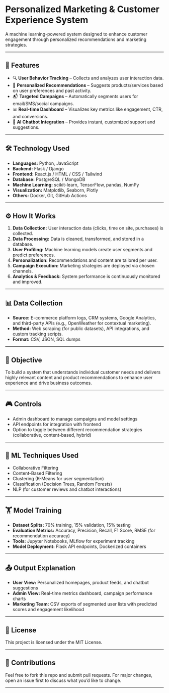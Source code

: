 # Personalized Marketing & Customer Experience System

A machine learning-powered system designed to enhance customer engagement through personalized recommendations and marketing strategies.

---

## 🚀 Features

- 🔍 **User Behavior Tracking** – Collects and analyzes user interaction data.
- 🎯 **Personalized Recommendations** – Suggests products/services based on user preferences and past activity.
- 📬 **Targeted Campaigns** – Automatically segments users for email/SMS/social campaigns.
- 📊 **Real-time Dashboard** – Visualizes key metrics like engagement, CTR, and conversions.
- 🤖 **AI Chatbot Integration** – Provides instant, customized support and suggestions.

---

## 🛠️ Technology Used

- **Languages:** Python, JavaScript
- **Backend:** Flask / Django
- **Frontend:** React.js / HTML / CSS / Tailwind
- **Database:** PostgreSQL / MongoDB
- **Machine Learning:** scikit-learn, TensorFlow, pandas, NumPy
- **Visualization:** Matplotlib, Seaborn, Plotly
- **Others:** Docker, Git, GitHub Actions

---

## ⚙️ How It Works

1. **Data Collection:** User interaction data (clicks, time on site, purchases) is collected.
2. **Data Processing:** Data is cleaned, transformed, and stored in a database.
3. **User Profiling:** Machine learning models create user segments and predict preferences.
4. **Personalization:** Recommendations and content are tailored per user.
5. **Campaign Execution:** Marketing strategies are deployed via chosen channels.
6. **Analytics & Feedback:** System performance is continuously monitored and improved.

---

## 📊 Data Collection

- **Source:** E-commerce platform logs, CRM systems, Google Analytics, and third-party APIs (e.g., OpenWeather for contextual marketing).
- **Method:** Web scraping (for public datasets), API integrations, and custom tracking scripts.
- **Format:** CSV, JSON, SQL dumps

---

## 🎯 Objective

To build a system that understands individual customer needs and delivers highly relevant content and product recommendations to enhance user experience and drive business outcomes.

---

## 🎮 Controls

- Admin dashboard to manage campaigns and model settings
- API endpoints for integration with frontend
- Option to toggle between different recommendation strategies (collaborative, content-based, hybrid)

---

## 🧠 ML Techniques Used

- Collaborative Filtering
- Content-Based Filtering
- Clustering (K-Means for user segmentation)
- Classification (Decision Trees, Random Forests)
- NLP (for customer reviews and chatbot interactions)

---

## 🏋️ Model Training

- **Dataset Splits:** 70% training, 15% validation, 15% testing
- **Evaluation Metrics:** Accuracy, Precision, Recall, F1 Score, RMSE (for recommendation accuracy)
- **Tools:** Jupyter Notebooks, MLflow for experiment tracking
- **Model Deployment:** Flask API endpoints, Dockerized containers

---

## 📤 Output Explanation

- **User View:** Personalized homepages, product feeds, and chatbot suggestions
- **Admin View:** Real-time metrics dashboard, campaign performance charts
- **Marketing Team:** CSV exports of segmented user lists with predicted scores and engagement likelihood

---

## 📎 License

This project is licensed under the MIT License.

---

## 🤝 Contributions

Feel free to fork this repo and submit pull requests. For major changes, open an issue first to discuss what you’d like to change.

---


